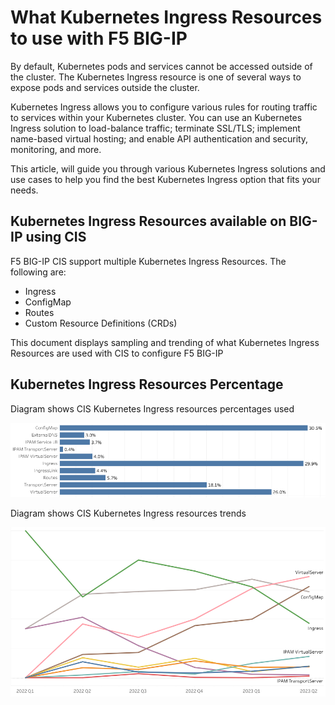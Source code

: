 # What Kubernetes Ingress Resources to use with F5 BIG-IP

By default, Kubernetes pods and services cannot be accessed outside of the cluster. The Kubernetes Ingress resource is one of several ways to expose pods and services outside the cluster.

Kubernetes Ingress allows you to configure various rules for routing traffic to services within your Kubernetes cluster. You can use an Kubernetes Ingress solution to load-balance traffic; terminate SSL/TLS; implement name-based virtual hosting; and enable API authentication and security, monitoring, and more.

This article, will guide you through various Kubernetes Ingress solutions and use cases to help you find the best Kubernetes Ingress option that fits your needs.

## Kubernetes Ingress Resources available on BIG-IP using CIS

F5 BIG-IP CIS support multiple Kubernetes Ingress Resources. The following are:

* Ingress
* ConfigMap
* Routes
* Custom Resource Definitions (CRDs)

This document displays sampling and trending of what Kubernetes Ingress Resources are used with CIS to configure F5 BIG-IP

## Kubernetes Ingress Resources Percentage 

Diagram shows CIS Kubernetes Ingress resources percentages used

![percentages](https://github.com/mdditt2000/kubernetes-1-26/blob/main/k8s-resources/diagram/2023-03-10_12-49-32.png)

Diagram shows CIS Kubernetes Ingress resources trends

![chart](https://github.com/mdditt2000/kubernetes-1-26/blob/main/k8s-resources/diagram/2023-03-10_12-50-34.png)